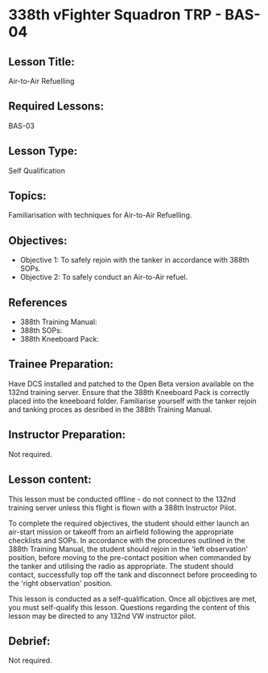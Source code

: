 # 338th vFighter Squadron TRP - BAS-04

## Lesson Title:
Air-to-Air Refuelling

## Required Lessons:
BAS-03

## Lesson Type:
Self Qualification

## Topics:
Familiarisation with techniques for Air-to-Air Refuelling.

## Objectives:
* Objective 1: To safely rejoin with the tanker in accordance with 388th SOPs.
* Objective 2: To safely conduct an Air-to-Air refuel.

## References
* 388th Training Manual:
* 388th SOPs:
* 388th Kneeboard Pack:

## Trainee Preparation:
Have DCS installed and patched to the Open Beta version available on the 132nd training server.
Ensure that the 388th Kneeboard Pack is correctly placed into the kneeboard folder.
Familiarise yourself with the tanker rejoin and tanking proces as desribed in the 388th Training Manual.

## Instructor Preparation:
Not required.

## Lesson content:
This lesson must be conducted offline - do not connect to the 132nd training server unless this flight is flown with a 388th Instructor Pilot.

To complete the required objectives, the student should either launch an air-start mission or takeoff from an airfield following the appropriate checklists and SOPs. In accordance with the procedures outlined in the 388th Training Manual, the student should rejoin in the 'left observation' position, before moving to the pre-contact position when commanded by the tanker and utilising the radio as appropriate. The student should contact, successfully top off the tank and disconnect before proceeding to the 'right observation' position.

This lesson is conducted as a self-qualification. Once all objctives are met, you must self-qualify this lesson.
Questions regarding the content of this lesson may be directed to any 132nd VW instructor pilot.

## Debrief:
Not required.
